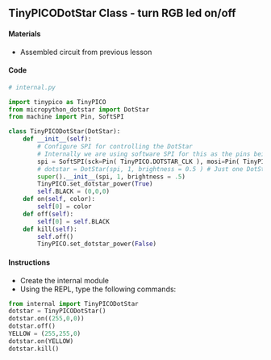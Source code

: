 ## TinyPICODotStar Class - turn RGB led on/off

#### Materials
 - Assembled circuit from previous lesson

#### Code
```Python
# internal.py

import tinypico as TinyPICO
from micropython_dotstar import DotStar
from machine import Pin, SoftSPI

class TinyPICODotStar(DotStar):
    def __init__(self):
        # Configure SPI for controlling the DotStar
        # Internally we are using software SPI for this as the pins being used are not hardware SPI pins
        spi = SoftSPI(sck=Pin( TinyPICO.DOTSTAR_CLK ), mosi=Pin( TinyPICO.DOTSTAR_DATA ), miso=Pin( TinyPICO.SPI_MISO) )
        # dotstar = DotStar(spi, 1, brightness = 0.5 ) # Just one DotStar, half brightness
        super().__init__(spi, 1, brightness = .5)
        TinyPICO.set_dotstar_power(True)
        self.BLACK = (0,0,0)
    def on(self, color):
        self[0] = color
    def off(self):
        self[0] = self.BLACK
    def kill(self):
        self.off()
        TinyPICO.set_dotstar_power(False)
```
#### Instructions
 - Create the internal module
 - Using the REPL, type the following commands:
```Python
from internal import TinyPICODotStar
dotstar = TinyPICODotStar()
dotstar.on((255,0,0))
dotstar.off()
YELLOW = (255,255,0)
dotstar.on(YELLOW)
dotstar.kill()
```
